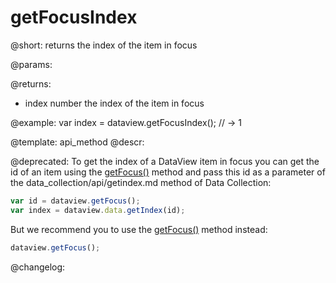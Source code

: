 getFocusIndex
=============

@short: returns the index of the item in focus


@params:


@returns:
- index		number		the index of the item in focus


@example:
var index = dataview.getFocusIndex(); // -> 1


@template: api_method
@descr:

@deprecated: To get the index of a DataView item in focus you can get the id of an item using the [getFocus()](dataview/api/dataview_getfocus_method.md) method and pass this id as a parameter of the data_collection/api/getindex.md method of Data Collection:
~~~js
var id = dataview.getFocus();
var index = dataview.data.getIndex(id);
~~~

But we recommend you to use the [getFocus()](dataview/api/dataview_getfocus_method.md) method instead:

~~~js
dataview.getFocus();
~~~



@changelog:



